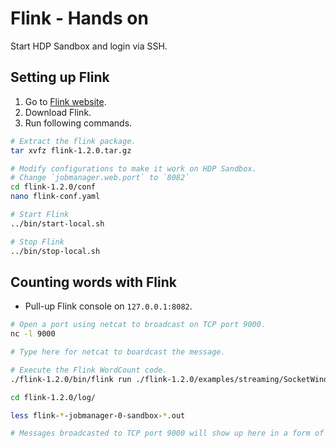 # Flink - Hands on

Start HDP Sandbox and login via SSH.

## Setting up Flink

1. Go to [Flink website](https://flink.apache.org).
2. Download Flink.
3. Run following commands.

```sh
# Extract the flink package.
tar xvfz flink-1.2.0.tar.gz

# Modify configurations to make it work on HDP Sandbox.
# Change `jobmanager.web.port` to `8082`
cd flink-1.2.0/conf
nano flink-conf.yaml

# Start Flink
../bin/start-local.sh

# Stop Flink
../bin/stop-local.sh
```

## Counting words with Flink

- Pull-up Flink console on `127.0.0.1:8082`.

```sh netcat
# Open a port using netcat to broadcast on TCP port 9000.
nc -l 9000

# Type here for netcat to boardcast the message.
```

```sh Flink
# Execute the Flink WordCount code.
./flink-1.2.0/bin/flink run ./flink-1.2.0/examples/streaming/SocketWindowWordCount.jar --port 9000
```

```sh View logs
cd flink-1.2.0/log/

less flink-*-jobmanager-0-sandbox-*.out

# Messages broadcasted to TCP port 9000 will show up here in a form of WordCount log file.
```
